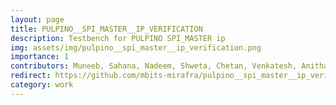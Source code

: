 ```yaml
---
layout: page
title: PULPINO__SPI_MASTER__IP_VERIFICATION 
description: Testbench for PULPINO SPI_MASTER ip 
img: assets/img/pulpino__spi_master__ip_verification.png
importance: 1
contributors: Muneeb, Sahana, Nadeem, Shweta, Chetan, Venkatesh, Anitha, Sivareddy
redirect: https://github.com/mbits-mirafra/pulpino__spi_master__ip_verification
category: work
---
```

